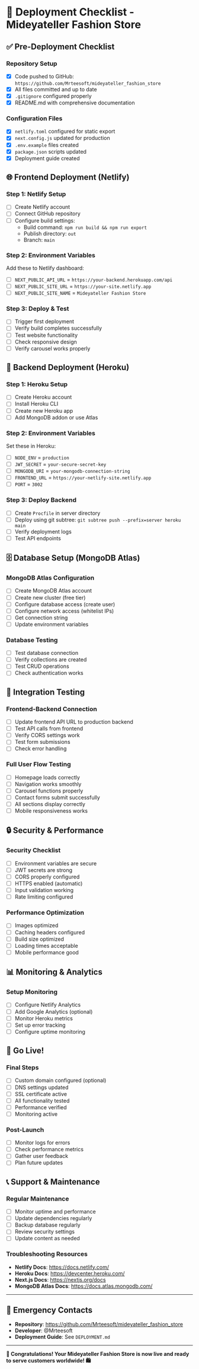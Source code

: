 # 🚀 Deployment Checklist - Mideyateller Fashion Store

## ✅ Pre-Deployment Checklist

### Repository Setup
- [x] Code pushed to GitHub: `https://github.com/Mrteesoft/mideyateller_fashion_store`
- [x] All files committed and up to date
- [x] `.gitignore` configured properly
- [x] README.md with comprehensive documentation

### Configuration Files
- [x] `netlify.toml` configured for static export
- [x] `next.config.js` updated for production
- [x] `.env.example` files created
- [x] `package.json` scripts updated
- [x] Deployment guide created

## 🌐 Frontend Deployment (Netlify)

### Step 1: Netlify Setup
- [ ] Create Netlify account
- [ ] Connect GitHub repository
- [ ] Configure build settings:
  - Build command: `npm run build && npm run export`
  - Publish directory: `out`
  - Branch: `main`

### Step 2: Environment Variables
Add these to Netlify dashboard:
- [ ] `NEXT_PUBLIC_API_URL` = `https://your-backend.herokuapp.com/api`
- [ ] `NEXT_PUBLIC_SITE_URL` = `https://your-site.netlify.app`
- [ ] `NEXT_PUBLIC_SITE_NAME` = `Mideyateller Fashion Store`

### Step 3: Deploy & Test
- [ ] Trigger first deployment
- [ ] Verify build completes successfully
- [ ] Test website functionality
- [ ] Check responsive design
- [ ] Verify carousel works properly

## 🔧 Backend Deployment (Heroku)

### Step 1: Heroku Setup
- [ ] Create Heroku account
- [ ] Install Heroku CLI
- [ ] Create new Heroku app
- [ ] Add MongoDB addon or use Atlas

### Step 2: Environment Variables
Set these in Heroku:
- [ ] `NODE_ENV` = `production`
- [ ] `JWT_SECRET` = `your-secure-secret-key`
- [ ] `MONGODB_URI` = `your-mongodb-connection-string`
- [ ] `FRONTEND_URL` = `https://your-netlify-site.netlify.app`
- [ ] `PORT` = `3002`

### Step 3: Deploy Backend
- [ ] Create `Procfile` in server directory
- [ ] Deploy using git subtree: `git subtree push --prefix=server heroku main`
- [ ] Verify deployment logs
- [ ] Test API endpoints

## 🗄️ Database Setup (MongoDB Atlas)

### MongoDB Atlas Configuration
- [ ] Create MongoDB Atlas account
- [ ] Create new cluster (free tier)
- [ ] Configure database access (create user)
- [ ] Configure network access (whitelist IPs)
- [ ] Get connection string
- [ ] Update environment variables

### Database Testing
- [ ] Test database connection
- [ ] Verify collections are created
- [ ] Test CRUD operations
- [ ] Check authentication works

## 🔗 Integration Testing

### Frontend-Backend Connection
- [ ] Update frontend API URL to production backend
- [ ] Test API calls from frontend
- [ ] Verify CORS settings work
- [ ] Test form submissions
- [ ] Check error handling

### Full User Flow Testing
- [ ] Homepage loads correctly
- [ ] Navigation works smoothly
- [ ] Carousel functions properly
- [ ] Contact forms submit successfully
- [ ] All sections display correctly
- [ ] Mobile responsiveness works

## 🔒 Security & Performance

### Security Checklist
- [ ] Environment variables are secure
- [ ] JWT secrets are strong
- [ ] CORS properly configured
- [ ] HTTPS enabled (automatic)
- [ ] Input validation working
- [ ] Rate limiting configured

### Performance Optimization
- [ ] Images optimized
- [ ] Caching headers configured
- [ ] Build size optimized
- [ ] Loading times acceptable
- [ ] Mobile performance good

## 📊 Monitoring & Analytics

### Setup Monitoring
- [ ] Configure Netlify Analytics
- [ ] Add Google Analytics (optional)
- [ ] Monitor Heroku metrics
- [ ] Set up error tracking
- [ ] Configure uptime monitoring

## 🎉 Go Live!

### Final Steps
- [ ] Custom domain configured (optional)
- [ ] DNS settings updated
- [ ] SSL certificate active
- [ ] All functionality tested
- [ ] Performance verified
- [ ] Monitoring active

### Post-Launch
- [ ] Monitor logs for errors
- [ ] Check performance metrics
- [ ] Gather user feedback
- [ ] Plan future updates

## 📞 Support & Maintenance

### Regular Maintenance
- [ ] Monitor uptime and performance
- [ ] Update dependencies regularly
- [ ] Backup database regularly
- [ ] Review security settings
- [ ] Update content as needed

### Troubleshooting Resources
- **Netlify Docs**: https://docs.netlify.com/
- **Heroku Docs**: https://devcenter.heroku.com/
- **Next.js Docs**: https://nextjs.org/docs
- **MongoDB Atlas Docs**: https://docs.atlas.mongodb.com/

---

## 🚨 Emergency Contacts

- **Repository**: https://github.com/Mrteesoft/mideyateller_fashion_store
- **Developer**: @Mrteesoft
- **Deployment Guide**: See `DEPLOYMENT.md`

---

**🎊 Congratulations! Your Mideyateller Fashion Store is now live and ready to serve customers worldwide! 🛍️**
